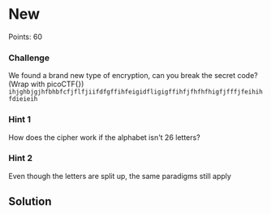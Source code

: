 # New 

Points: 60

### Challenge 
We found a brand new type of encryption, can you break the secret code? (Wrap with picoCTF{})
`ihjghbjgjhfbhbfcfjflfjiifdfgffihfeigidfligigffihfjfhfhfhigfjfffjfeihihfdieieih`

### Hint 1
How does the cipher work if the alphabet isn't 26 letters?

### Hint 2 
Even though the letters are split up, the same paradigms still apply

## Solution
